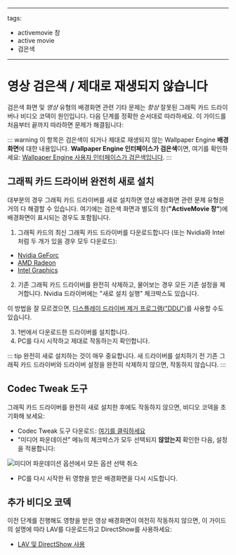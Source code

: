 - - -
tags:
  - activemovie 창
  - active movie
  - 검은색
- - -
# 영상 검은색 / 제대로 재생되지 않습니다

검은색 화면 및 *영상* 유형의 배경화면 관련 기타 문제는 *항상* 잘못된 그래픽 카드 드라이버나 비디오 코덱이 원인입니다. 다음 단계를 정확한 순서대로 따라하세요. 이 가이드를 처음부터 끝까지 따라하면 문제가 해결됩니다:

::: warning
이 항목은 검은색이 되거나 제대로 재생되지 않는 Wallpaper Engine **배경화면**에 대한 내용입니다. **Wallpaper Engine 인터페이스가 검은색**이면, 여기를 확인하세요: [Wallpaper Engine 사용자 인터페이스가 검은색입니다](/interface/broken.html#wallpaper-engine-interface-is-black).
:::

## 그래픽 카드 드라이버 완전히 새로 설치

대부분의 경우 그래픽 카드 드라이버를 새로 설치하면 영상 배경화면 관련 문제 유형은 거의 다 해결할 수 있습니다. 여기에는 검은색 화면과 별도의 창(**"ActiveMovie 창"**)에 배경화면이 표시되는 경우도 포함됩니다.

1. 그래픽 카드의 최신 그래픽 카드 드라이버를 다운로드합니다 (또는 Nvidia와 Intel처럼 두 개가 있을 경우 모두 다운로드):

* [Nvidia GeForc](https://www.nvidia.com/Download/index.aspx)
* [AMD Radeon](https://www.amd.com/support)
* [Intel Graphics](https://downloadcenter.intel.com/product/80939/Graphics-Drivers)

2. 기존 그래픽 카드 드라이버를 완전히 삭제하고, 물어보는 경우 모든 기존 설정을 제거합니다. Nvidia 드라이버에는 "새로 설치 실행" 체크박스도 있습니다.

이 방법을 잘 모르겠으면, [디스플레이 드라이버 제거 프로그램("DDU")](https://www.guru3d.com/files-details/display-driver-uninstaller-download.html)를 사용할 수도 있습니다.

3. 1번에서 다운로드한 드라이버를 설치합니다.
4. PC를 다시 시작하고 제대로 작동하는지 확인합니다.

::: tip
완전히 새로 설치하는 것이 매우 중요합니다. 새 드라이버를 설치하기 전 기존 그래픽 카드 드라이버와 드라이버 설정을 완전히 삭제하지 않으면, 작동하지 않습니다.
:::

## Codec Tweak 도구

그래픽 카드 드라이버를 완전히 새로 설치한 후에도 작동하지 않으면, 비디오 코덱을 초기화해 보세요:

* Codec Tweak 도구 다운로드: [여기를 클릭하세요](https://www.codecguide.com/download_other.htm)
* "미디어 파운데이션" 메뉴의 체크박스가 모두 선택되지 **않았는지** 확인한 다음, 설정을 적용합니다:

![미디어 파운데이션 옵션에서 모든 옵션 선택 취소](./codectweak.gif)

* PC를 다시 시작한 뒤 영향을 받은 배경화면을 다시 시도합니다.

## 추가 비디오 코덱

이전 단계를 진행해도 영향을 받은 영상 배경화면이 여전히 작동하지 않으면, 이 가이드의 설명에 따라 LAV를 다운로드하고 DirectShow를 사용하세요:

* [LAV 및 DirectShow 사용](/videos/lav.html)
